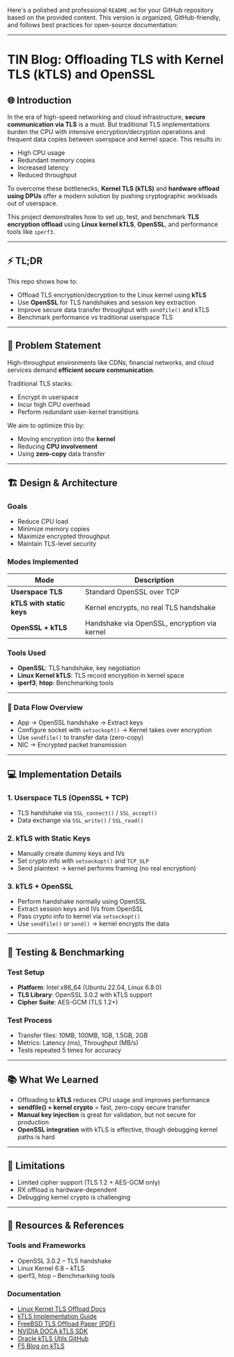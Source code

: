 Here's a polished and professional `README.md` for your GitHub repository based on the provided content. This version is organized, GitHub-friendly, and follows best practices for open-source documentation:

---

# TIN Blog: Offloading TLS with Kernel TLS (kTLS) and OpenSSL

## 🌐 Introduction

In the era of high-speed networking and cloud infrastructure, **secure communication via TLS** is a must. But traditional TLS implementations burden the CPU with intensive encryption/decryption operations and frequent data copies between userspace and kernel space. This results in:

- High CPU usage  
- Redundant memory copies  
- Increased latency  
- Reduced throughput

To overcome these bottlenecks, **Kernel TLS (kTLS)** and **hardware offload using DPUs** offer a modern solution by pushing cryptographic workloads out of userspace.

This project demonstrates how to set up, test, and benchmark **TLS encryption offload** using **Linux kernel kTLS**, **OpenSSL**, and performance tools like `iperf3`.

---

## ⚡ TL;DR

This repo shows how to:

- Offload TLS encryption/decryption to the Linux kernel using **kTLS**
- Use **OpenSSL** for TLS handshakes and session key extraction
- Improve secure data transfer throughput with `sendfile()` and kTLS
- Benchmark performance vs traditional userspace TLS

---

## 🧠 Problem Statement

High-throughput environments like CDNs, financial networks, and cloud services demand **efficient secure communication**.

Traditional TLS stacks:
- Encrypt in userspace
- Incur high CPU overhead
- Perform redundant user-kernel transitions

We aim to optimize this by:
- Moving encryption into the **kernel**
- Reducing **CPU involvement**
- Using **zero-copy** data transfer

---

## 🏗️ Design & Architecture

### Goals
- Reduce CPU load
- Minimize memory copies
- Maximize encrypted throughput
- Maintain TLS-level security

### Modes Implemented

| Mode | Description |
|------|-------------|
| **Userspace TLS** | Standard OpenSSL over TCP |
| **kTLS with static keys** | Kernel encrypts, no real TLS handshake |
| **OpenSSL + kTLS** | Handshake via OpenSSL, encryption via kernel |

### Tools Used
- **OpenSSL**: TLS handshake, key negotiation
- **Linux Kernel kTLS**: TLS record encryption in kernel space
- **iperf3**, **htop**: Benchmarking tools

---

### 🔁 Data Flow Overview

- App → OpenSSL handshake → Extract keys
- Configure socket with `setsockopt()` → Kernel takes over encryption
- Use `sendfile()` to transfer data (zero-copy)
- NIC → Encrypted packet transmission

---

## 💻 Implementation Details

### 1. **Userspace TLS (OpenSSL + TCP)**

- TLS handshake via `SSL_connect()` / `SSL_accept()`
- Data exchange via `SSL_write()` / `SSL_read()`

### 2. **kTLS with Static Keys**

- Manually create dummy keys and IVs
- Set crypto info with `setsockopt()` and `TCP_ULP`
- Send plaintext → kernel performs framing (no real encryption)

### 3. **kTLS + OpenSSL**

- Perform handshake normally using OpenSSL
- Extract session keys and IVs from OpenSSL
- Pass crypto info to kernel via `setsockopt()`
- Use `sendfile()` or `send()` → kernel encrypts the data

---

## 🧪 Testing & Benchmarking

### Test Setup
- **Platform**: Intel x86_64 (Ubuntu 22.04, Linux 6.8.0)
- **TLS Library**: OpenSSL 3.0.2 with kTLS support
- **Cipher Suite**: AES-GCM (TLS 1.2+)

### Test Process
- Transfer files: 10MB, 100MB, 1GB, 1.5GB, 2GB
- Metrics: Latency (ms), Throughput (MB/s)
- Tests repeated 5 times for accuracy

---

## 📚 What We Learned

- Offloading to **kTLS** reduces CPU usage and improves performance
- **sendfile() + kernel crypto** = fast, zero-copy secure transfer
- **Manual key injection** is great for validation, but not secure for production
- **OpenSSL integration** with kTLS is effective, though debugging kernel paths is hard

---

## 🧩 Limitations

- Limited cipher support (TLS 1.2 + AES-GCM only)
- RX offload is hardware-dependent
- Debugging kernel crypto is challenging

---

## 📎 Resources & References

### Tools and Frameworks
- OpenSSL 3.0.2 – TLS handshake
- Linux Kernel 6.8 – kTLS
- iperf3, htop – Benchmarking tools

### Documentation
- [Linux Kernel TLS Offload Docs](https://docs.kernel.org/networking/tls-offload.html)
- [kTLS Implementation Guide](https://docs.kernel.org/networking/tls.html)
- [FreeBSD TLS Offload Paper (PDF)](https://freebsdfoundation.org/wp-content/uploads/2020/07/TLS-Offload-in-the-Kernel.pdf)
- [NVIDIA DOCA kTLS SDK](https://docs.nvidia.com/doca/sdk/ktls+offloads/index.html)
- [Oracle kTLS Utils GitHub](https://github.com/oracle/ktls-utils.git)
- [F5 Blog on kTLS](https://www.f5.com/company/blog/nginx/improving-nginx-performance-with-kernel-tls)
